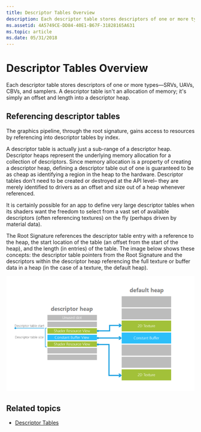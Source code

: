 ```yaml
---
title: Descriptor Tables Overview
description: Each descriptor table stores descriptors of one or more types - SRVs, UAVe, CBVs, and Samplers. A descriptor table is not an allocation of memory; it is simply an offset and length into a descriptor heap.
ms.assetid: 4A5749CE-DD84-40E1-B67F-31828165A631
ms.topic: article
ms.date: 05/31/2018
---
```


# Descriptor Tables Overview

Each descriptor table stores descriptors of one or more types&mdash;SRVs, UAVs, CBVs, and samplers. A descriptor table isn't an allocation of memory; it's simply an offset and length into a descriptor heap.

## Referencing descriptor tables

The graphics pipeline, through the root signature, gains access to resources by referencing into descriptor tables by index.

A descriptor table is actually just a sub-range of a descriptor heap. Descriptor heaps represent the underlying memory allocation for a collection of descriptors. Since memory allocation is a property of creating a descriptor heap, defining a descriptor table out of one is guaranteed to be as cheap as identifying a region in the heap to the hardware. Descriptor tables don’t need to be created or destroyed at the API level– they are merely identified to drivers as an offset and size out of a heap whenever referenced.

It is certainly possible for an app to define very large descriptor tables when its shaders want the freedom to select from a vast set of available descriptors (often referencing textures) on the fly (perhaps driven by material data).

The Root Signature references the descriptor table entry with a reference to the heap, the start location of the table (an offset from the start of the heap), and the length (in entries) of the table. The image below shows these concepts: the descriptor table pointers from the Root Signature and the descriptors within the descriptor heap referencing the full texture or buffer data in a heap (in the case of a texture, the default heap).

![descriptor tables](images/descriptor-table.png)

## Related topics

* [Descriptor Tables](descriptor-tables.md)
